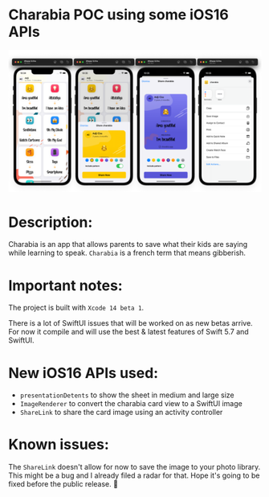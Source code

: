 # Charabia POC using some iOS16 APIs

![Image](images/preview.png)

# Description:
Charabia is an app that allows parents to save what their kids are saying while learning to speak. `Charabia` is a french term that means gibberish.

# Important notes:
The project is built with `Xcode 14 beta 1`.

There is a lot of SwiftUI issues that will be worked on as new betas arrive. For now it compile and will use the best & latest features of Swift 5.7 and SwiftUI.

# New iOS16 APIs used:
* `presentationDetents` to show the sheet in medium and large size
* `ImageRenderer` to convert the charabia card view to a SwiftUI image
* `ShareLink` to share the card image using an activity controller

# Known issues:
The `ShareLink` doesn't allow for now to save the image to your photo library. This might be a bug and I already filed a radar for that. Hope it's going to be fixed before the public release. 🤞
